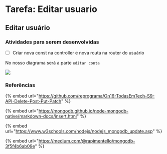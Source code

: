 # Tarefa: Editar usuario

## Editar usuário

### Atividades para serem desenvolvidas

* [ ] Criar nova const na controller e nova routa na router do usuário

No nosso diagrama será a parte `editar conta`

![](https://user-images.githubusercontent.com/37915359/184508711-d36ea3bd-7833-4b9a-a0dc-49f7b3636743.png)

### Referências

{% embed url="https://github.com/reprograma/On16-TodasEmTech-S9-API-Delete-Post-Put-Patch" %}

{% embed url="https://mongodb.github.io/node-mongodb-native/markdown-docs/insert.html" %}

{% embed url="https://www.w3schools.com/nodejs/nodejs_mongodb_update.asp" %}

{% embed url="https://medium.com/@rapimentello/mongodb-3f5f4b6ab09e" %}
